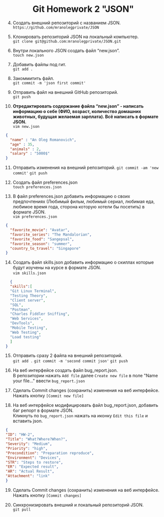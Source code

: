 <div align="center">

# Git Homework 2 "JSON"

</div>

 4.  Создать внешний репозиторий c названием JSON.  
 `https://github.com/mranolegprivate/JSON`
 
 5. Клонировать репозиторий JSON на локальный компьютер.  
 `git clone git@github.com:mranolegprivate/JSON.git `
 
 6. Внутри локального JSON создать файл “new.json”.  
 `touch new.json`
 
 7. Добавить файлы под гит.  
 `git add .`
 
 8. Закоммитить файл.  
 `git commit -m 'json first commit'`
 
 9. Отправить файл на внешний GitHub репозиторий.  
 `git push`
 
 10. <b>Отредактировать содержание файла “new.json” - написать информацию о себе (ФИО, возраст, количество домашних животных, будущая желаемая зарплата). Всё написать в формате JSON.</b>  
  `vim new.json`
  
```json
{
  "name" : "An Oleg Romanovich",
  "age" : 35,
  "animals" : 2,
  "salary" : "5000$"
} 
```
 11. Отправить изменения на внешний репозиторий. 
 `git commit -am 'new commit'` `git push`
 
 12. Создать файл preferences.json  
 `touch preferences.json`
 
 13. В файл preferences.json добавить информацию о своих предпочтениях (Любимый фильм, любимый сериал, любимая еда, любимое время года, сторона которую хотели бы посетить) в формате JSON.  
 `vim preferences.json`  
 
 ```json
 {
   "favorite_movie": "Avatar",
   "favorite_series": "The Mandalorian",
   "favorite_food": "Sangepsal",
   "favorite_season": "summer",
   "country_to_travel": "Singapore"
 }
```
 14. Создать файл skills.json добавить информацию о скиллах которые будут изучены на курсе в формате JSON.  
 `vim skills.json`
 ```json
   {
   "skills":[
   "Git Linux Terminal",
   "Testing Theory", 
   "Client server", 
   "SQL", 
   "Postman", 
   "Charles Fiddler Sniffing", 
   "Web Services",     
   "DevTools", 
   "Mobile Testing", 
   "Web Testing", 
   "Load testing"
   ]
 }
 ```
 
 15. Отправить сразу 2 файла на внешний репозиторий.  
 `git add .`
 `git commit -m 'second commit json'`
 `git push`
 
 16. На веб интерфейсе создать файл bug_report.json.  
 В репозитории нажать  `Add file` далее `Create new file` в поле "Name your file..." ввести `bug_report.json`

 17. Сделать Commit changes (сохранить) изменения на веб интерфейсе.  
  Нажать кнопку `[Commit new file]`
 
 18. На веб интерфейсе модифицировать файл bug_report.json, добавить баг репорт в формате JSON.  
 Кликнуть по `bug_report.json` нажать на иконку `Edit this file` и вставить json.
 ```json
 {
 "ID": "HW-2",
 "Title": "What?Where?When?",
 "Severity": "Medium",
 "Priority": "high", 
 "Precondition": "Preparation reproduce",
 "Environment": "Devices",
 "STR": "Steps to restore",
 "ER": "Expected result",
 "AR": "Actual Result",
 "Attachment": "link"
}
 ```
 
 19. Сделать Commit changes (сохранить) изменения на веб интерфейсе.  
 Нажать кнопку `[Commit changes]`
 
 20. Синхронизировать внешний и локальный репозиторий JSON.  
 `git pull`
